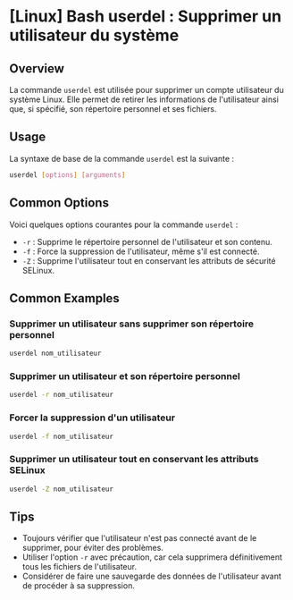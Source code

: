 # [Linux] Bash userdel : Supprimer un utilisateur du système

## Overview
La commande `userdel` est utilisée pour supprimer un compte utilisateur du système Linux. Elle permet de retirer les informations de l'utilisateur ainsi que, si spécifié, son répertoire personnel et ses fichiers.

## Usage
La syntaxe de base de la commande `userdel` est la suivante :

```bash
userdel [options] [arguments]
```

## Common Options
Voici quelques options courantes pour la commande `userdel` :

- `-r` : Supprime le répertoire personnel de l'utilisateur et son contenu.
- `-f` : Force la suppression de l'utilisateur, même s'il est connecté.
- `-Z` : Supprime l'utilisateur tout en conservant les attributs de sécurité SELinux.

## Common Examples

### Supprimer un utilisateur sans supprimer son répertoire personnel
```bash
userdel nom_utilisateur
```

### Supprimer un utilisateur et son répertoire personnel
```bash
userdel -r nom_utilisateur
```

### Forcer la suppression d'un utilisateur
```bash
userdel -f nom_utilisateur
```

### Supprimer un utilisateur tout en conservant les attributs SELinux
```bash
userdel -Z nom_utilisateur
```

## Tips
- Toujours vérifier que l'utilisateur n'est pas connecté avant de le supprimer, pour éviter des problèmes.
- Utiliser l'option `-r` avec précaution, car cela supprimera définitivement tous les fichiers de l'utilisateur.
- Considérer de faire une sauvegarde des données de l'utilisateur avant de procéder à sa suppression.